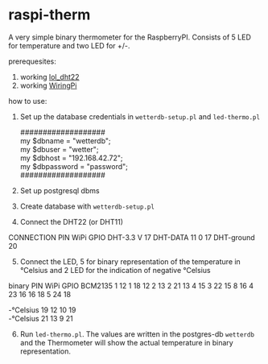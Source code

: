 # raspi-therm

A very simple binary thermometer for the RaspberryPI. Consists of 5 LED for temperature
and two LED for +/-.

prerequesites:

1. working [lol\_dht22](https://github.com/technion/lol_dht22)
2. working [WiringPi](https://github.com/WiringPi/WiringPi)


how to use:

1.	Set up the database credentials in `wetterdb-setup.pl` and `led-thermo.pl`


	###################                                                                          
	my $dbname              = "wetterdb";                                                        
	my $dbuser              = "wetter";                                                          
	my $dbhost              = "192.168.42.72";                                                   
	my $dbpassword          = "password";                                                        
	###################                              

2.	Set up postgresql dbms
3.	Create database with `wetterdb-setup.pl`
4.	Connect the DHT22 (or DHT11)

CONNECTION		PIN		WiPi	GPIO
DHT-3.3 V		17
DHT-DATA		11		0		17
DHT-ground		20

5.	Connect the LED, 5 for binary representation of the temperature in °Celsius and
	2 LED for the indication of negative °Celsius


binary		PIN		WiPi	GPIO	BCM2135
1			12		1		18		12
2			13		2		21		13
4			15		3		22		15
8			16		4		23		16
16			18		5		24		18

-°Celsius	19		12		10		19	
-°Celsius	21		13		9		21

6.	Run `led-thermo.pl`. The values are written in the postgres-db `wetterdb` 
	and the Thermometer	will show the actual temperature in binary representation.


